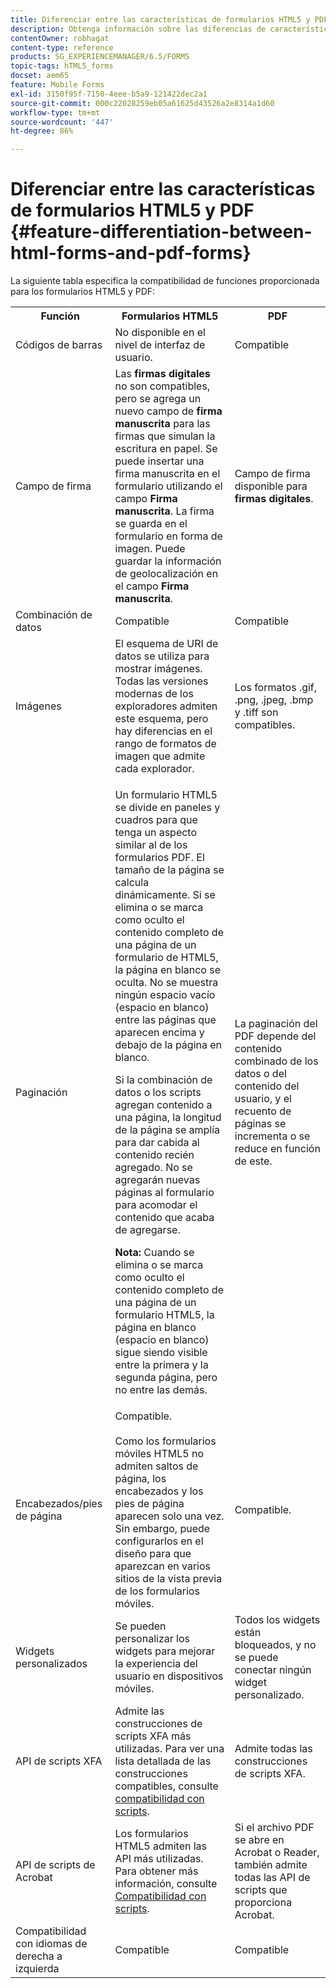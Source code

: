 ```yaml
---
title: Diferenciar entre las características de formularios HTML5 y PDF
description: Obtenga información sobre las diferencias de características entre los formularios de HTML5 y los PDF forms.
contentOwner: robhagat
content-type: reference
products: SG_EXPERIENCEMANAGER/6.5/FORMS
topic-tags: hTML5_forms
docset: aem65
feature: Mobile Forms
exl-id: 3150f95f-7150-4eee-b5a9-121422dec2a1
source-git-commit: 000c22028259eb05a61625d43526a2e8314a1d60
workflow-type: tm+mt
source-wordcount: '447'
ht-degree: 86%

---
```


# Diferenciar entre las características de formularios HTML5 y PDF {#feature-differentiation-between-html-forms-and-pdf-forms}

La siguiente tabla especifica la compatibilidad de funciones proporcionada para los formularios HTML5 y PDF:

<table>
 <tbody>
  <tr>
   <th>Función</th>
   <th>Formularios HTML5</th>
   <th>PDF</th>
  </tr>
  <tr>
   <td>Códigos de barras<br /> </td>
   <td>No disponible en el nivel de interfaz de usuario. </td>
   <td>Compatible</td>
  </tr>
  <tr>
   <td>Campo de firma<br /> </td>
   <td>Las <strong>firmas digitales</strong> no son compatibles, pero se agrega un nuevo campo de <strong>firma manuscrita</strong> para las firmas que simulan la escritura en papel. Se puede insertar una firma manuscrita en el formulario utilizando el campo <strong>Firma manuscrita</strong>. La firma se guarda en el formulario en forma de imagen. Puede guardar la información de geolocalización en el campo <strong>Firma manuscrita</strong>.</td>
   <td>Campo de firma disponible para <strong>firmas digitales</strong>.</td>
  </tr>
  <tr>
   <td>Combinación de datos</td>
   <td>Compatible</td>
   <td>Compatible </td>
  </tr>
  <tr>
   <td>Imágenes</td>
   <td>El esquema de URI de datos se utiliza para mostrar imágenes. Todas las versiones modernas de los exploradores admiten este esquema, pero hay diferencias en el rango de formatos de imagen que admite cada explorador.<br /> </td>
   <td>Los formatos .gif, .png, .jpeg, .bmp y .tiff son compatibles.</td>
  </tr>
  <tr>
   <td>Paginación<br /> </td>
   <td><p>Un formulario HTML5 se divide en paneles y cuadros para que tenga un aspecto similar al de los formularios PDF. El tamaño de la página se calcula dinámicamente. Si se elimina o se marca como oculto el contenido completo de una página de un formulario de HTML5, la página en blanco se oculta. No se muestra ningún espacio vacío (espacio en blanco) entre las páginas que aparecen encima y debajo de la página en blanco.</p> <p>Si la combinación de datos o los scripts agregan contenido a una página, la longitud de la página se amplía para dar cabida al contenido recién agregado. No se agregarán nuevas páginas al formulario para acomodar el contenido que acaba de agregarse. </p> <p><strong>Nota:</strong> Cuando se elimina o se marca como oculto el contenido completo de una página de un formulario HTML5, la página en blanco (espacio en blanco) sigue siendo visible entre la primera y la segunda página, pero no entre las demás.</p> </td>
   <td>La paginación del PDF depende del contenido combinado de los datos o del contenido del usuario, y el recuento de páginas se incrementa o se reduce en función de este.</td>
  </tr>
  <tr>
   <td>Encabezados/pies de página </td>
   <td>Compatible. <br /> <br /> Como los formularios móviles HTML5 no admiten saltos de página, los encabezados y los pies de página aparecen solo una vez. Sin embargo, puede configurarlos en el diseño para que aparezcan en varios sitios de la vista previa de los formularios móviles.<br /> </td>
   <td>Compatible.</td>
  </tr>
  <tr>
   <td>Widgets personalizados</td>
   <td>Se pueden personalizar los widgets para mejorar la experiencia del usuario en dispositivos móviles.<br /> </td>
   <td>Todos los widgets están bloqueados, y no se puede conectar ningún widget personalizado.<br /> </td>
  </tr>
  <tr>
   <td>API de scripts XFA</td>
   <td>Admite las construcciones de scripts XFA más utilizadas. Para ver una lista detallada de las construcciones compatibles, consulte <a href="/help/forms/using/scripting-support.md">compatibilidad con scripts</a>.</td>
   <td>Admite todas las construcciones de scripts XFA.</td>
  </tr>
  <tr>
   <td>API de scripts de Acrobat </td>
   <td>Los formularios HTML5 admiten las API más utilizadas. Para obtener más información, consulte <a href="/help/forms/using/scripting-support.md">Compatibilidad con scripts</a>.</td>
   <td>Si el archivo PDF se abre en Acrobat o Reader, también admite todas las API de scripts que proporciona Acrobat.</td>
  </tr>
  <tr>
   <td>Compatibilidad con idiomas de derecha a izquierda </td>
   <td>Compatible</td>
   <td>Compatible </td>
  </tr>
 </tbody>
</table>

<!--Follow the best practices to enable a form template for HTML5 renditions and ensure that the behavior and appearance of HTML5 forms and XFA-based PDF is consistent. For detailed list of best practices, see [Best practices to design an HTML5 form.](/help/forms/using/best-practices-design-html5-forms.md)-->
